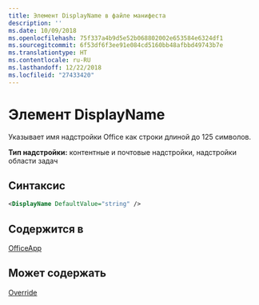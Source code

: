 ```yaml
---
title: Элемент DisplayName в файле манифеста
description: ''
ms.date: 10/09/2018
ms.openlocfilehash: 75f337a4b9d5e52b068802002e653584e6324df1
ms.sourcegitcommit: 6f53df6f3ee91e084cd5160bb48afbbd49743b7e
ms.translationtype: HT
ms.contentlocale: ru-RU
ms.lasthandoff: 12/22/2018
ms.locfileid: "27433420"
---
```

# <a name="displayname-element"></a>Элемент DisplayName

Указывает имя надстройки Office как строки длиной до 125 символов.

**Тип надстройки:** контентные и почтовые надстройки, надстройки области задач

## <a name="syntax"></a>Синтаксис

```XML
<DisplayName DefaultValue="string" />
```

## <a name="contained-in"></a>Содержится в

[OfficeApp](officeapp.md)


## <a name="can-contain"></a>Может содержать

[Override](override.md)

